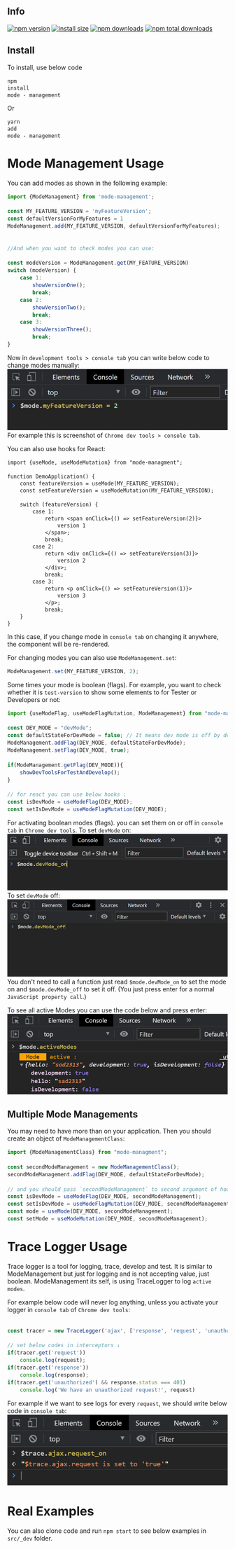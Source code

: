 ## Info

[![npm version](https://img.shields.io/npm/v/mode-management.svg?style=flat-square)](https://www.npmjs.org/package/mode-management)
[![install size](https://badgen.net/bundlephobia/min/mode-management)](https://bundlephobia.com/result?p=mode-management)
[![npm downloads](https://img.shields.io/npm/dm/mode-management.svg?style=flat-square)](http://npm-stat.com/charts.html?package=mode-management)
[![npm total downloads](https://badgen.net/npm/dt/mode-management)](http://npm-stat.com/charts.html?package=mode-management)

## Install

To install, use below code

```node
npm
install
mode - management
```

Or

```node
yarn
add
mode - management
```

# Mode Management Usage

You can add modes as shown in the following example:

```ts
import {ModeManagement} from 'mode-management';

const MY_FEATURE_VERSION = 'myFeatureVersion';
const defaultVersionForMyFeatures = 1
ModeManagement.add(MY_FEATURE_VERSION, defaultVersionForMyFeatures);


//And when you want to check modes you can use:

const modeVersion = ModeManagement.get(MY_FEATURE_VERSION)
switch (modeVersion) {
    case 1:
        showVersionOne();
        break;
    case 2:
        showVersionTwo();
        break;
    case 3:
        showVersionThree();
        break;
}

```

Now in `development tools > console tab` you can write below code to change modes manually:
![console-example.jpg](README/console-example.jpg)
For example this is screenshot of `Chrome dev tools > console tab`.

You can also use hooks for React:

```tsx
import {useMode, useModeMutation} from "mode-managment";

function DemoApplication() {
    const featureVersion = useMode(MY_FEATURE_VERSION);
    const setFeatureVersion = useModeMutation(MY_FEATURE_VERSION);

    switch (featureVersion) {
        case 1:
            return <span onClick={() => setFeatureVersion(2)}>
                version 1
            </span>;
            break;
        case 2:
            return <div onClick={() => setFeatureVersion(3)}>
                version 2
            </div>;
            break;
        case 3:
            return <p onClick={() => setFeatureVersion(1)}>
                version 3
            </p>;
            break;
    }
}

```

In this case, if you change mode in `console tab` on changing it anywhere, the component will be re-rendered.

For changing modes you can also use `ModeManagement.set`:

```ts
ModeManagement.set(MY_FEATURE_VERSION, 2);
```

Some times your mode is boolean (flags). For example, you want to check whether it is `test-version` to show some elements to
for Tester or Developers or not:

```ts
import {useModeFlag, useModeFlagMutation, ModeManagement} from "mode-managment";

const DEV_MODE = "devMode";
const defaultStateForDevMode = false; // It means dev mode is off by default;
ModeManagement.addFlag(DEV_MODE, defaultStateForDevMode);
ModeManagement.setFlag(DEV_MODE, true);

if(ModeManagement.getFlag(DEV_MODE)){
    showDevToolsForTestAndDevelop();
}

// for react you can use below hooks :
const isDevMode = useModeFlag(DEV_MODE);
const setIsDevMode = useModeFlagMutation(DEV_MODE);
```

For activating boolean modes (flags). you can set them on or off in `console tab` in `Chrome dev tools`.
To set `devMode` on:
![console-example-2.png](README/console-example-2.png)
To set `devMode` off:
![console-example-3.png](README/console-example-3.png) 
You don't need to call a function just read `$mode.devMode_on` to set the mode on and `$mode.devMode_off` to set it off.
(You just press enter for a normal `JavaScript property call`.)

To see all active Modes you can use the code below and press enter:
![console-example-4.png](README/console-example-4.png)


## Multiple Mode Managements

You may need to have more than on your application.
Then you should create an object of `ModeManagementClass`:

```ts
import {ModeManagementClass} from "mode-managment";

const secondModeManagement = new ModeManagementClass();
secondModeManagement.addFlag(DEV_MODE, defaultStateForDevMode);

// and you should pass `secondModeManagement` to second argument of hooks :
const isDevMode = useModeFlag(DEV_MODE, secondModeManagement);
const setIsDevMode = useModeFlagMutation(DEV_MODE, secondModeManagement);
const mode = useMode(DEV_MODE, secondModeManagement);
const setMode = useModeMutation(DEV_MODE, secondModeManagement);
``` 

# Trace Logger Usage
Trace logger is a tool for logging, trace, develop and test.
It is similar to ModeManagement but just for logging and is not accepting value, just boolean.
ModeManagement its self, is using TraceLogger to log `active modes`.

For example below code will never log anything, unless you activate your logger in `console tab` of `Chrome dev tools`:
```ts

const tracer = new TraceLogger('ajax', ['response', 'request', 'unauthorized']);

// set below codes in interceptors ↓
if(tracer.get('request'))
    console.log(request);
if(tracer.get('response'))
    console.log(response);
if(tracer.get('unauthorized') && response.status === 401)
    console.log('We have an unauthorized request!', request)
```
For example if we want to see logs for every `request`, we should write below code in `console tab`: 
![console-example-5.png](README/console-example-5.png)


# Real Examples

You can also clone code and run `npm start` to see below examples in `src/_dev` folder.
